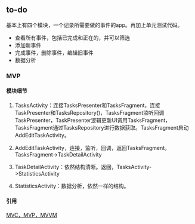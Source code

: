 ## to-do

基本上有四个模块，一个记录所需要做的事件的app。再加上单元测试代码。

* 查看所有事件，包括已完成和正在的，并可以筛选
* 添加新事件
* 完成事件，删除事件，编辑旧事件
* 数据分析

### MVP

#### 模块细节

1. TasksActivity：连接TasksPresenter和TasksFragment，连接TaskPresenter和TasksRepository()，TasksFragment监听回调TaskPresenter，TaskPresenter逻辑更新UI调用TasksFragment，TasksFragment通过TasksRepository进行数据获取。TasksFragment启动AddEditTaskActivity。

2. AddEditTaskActivity，连接，监听，回调，返回TasksFragment。TasksFragment->TaskDetailActivity
3. TaskDetailActivity：依然结构清晰。返回，TasksActivity->StatisticsActivity
4. StatisticsActivity：数据分析，依然一样的结构。





#### 引用



[MVC，MVP，MVVM](https://mp.weixin.qq.com/s/YRZwtNk03BPi9RKP0bJ3IA​)